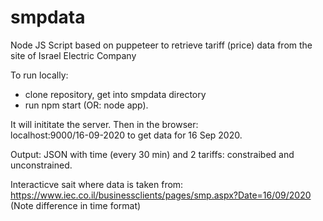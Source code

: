 # smpdata
Node JS Script based on puppeteer to retrieve tariff (price) data from the site of Israel Electric Company

To run locally: 

 - clone repository, get into smpdata directory
 - run npm start (OR: node app).

It will inititate the server. Then in the browser:  
  localhost:9000/16-09-2020 to get data for 16 Sep 2020.

Output: JSON with time (every 30 min) and 2 tariffs: constraibed and unconstrained.


Interacticve sait where data is taken from: https://www.iec.co.il/businessclients/pages/smp.aspx?Date=16/09/2020 
(Note difference in time format)
